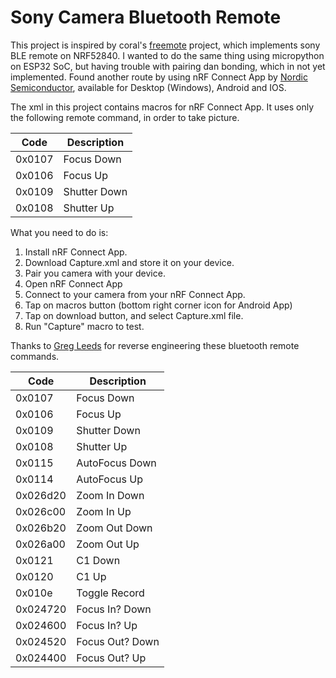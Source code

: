 # Sony Camera Bluetooth Remote

This project is inspired by coral's [freemote](https://github.com/coral/freemote) project, which implements sony BLE remote on NRF52840.
I wanted to do the same thing using micropython on ESP32 SoC, but having trouble with pairing dan bonding, which in not yet implemented.
Found another route by using nRF Connect App by [Nordic Semiconductor](https://www.nordicsemi.com/), available for Desktop (Windows), Android and IOS.

The xml in this project contains macros for nRF Connect App. It uses only the following remote command, in order to take picture.

| Code	    | Description     |
| --------- | --------------- |
| 0x0107	| Focus Down      |
| 0x0106	| Focus Up        |
| 0x0109	| Shutter Down    |
| 0x0108	| Shutter Up      |


What you need to do is:
1. Install nRF Connect App.
2. Download Capture.xml and store it on your device.
3. Pair you camera with your device.
4. Open nRF Connect App
5. Connect to your camera from your nRF Connect App.
6. Tap on macros button (bottom right corner icon for Android App)
7. Tap on download button, and select Capture.xml file.
8. Run "Capture" macro to test.


Thanks to [Greg Leeds](https://gregleeds.com/reverse-engineering-sony-camera-bluetooth/) for reverse engineering these bluetooth remote commands.

| Code	    | Description     |
| --------- | --------------- |
| 0x0107	| Focus Down      |
| 0x0106	| Focus Up        |
| 0x0109	| Shutter Down    |
| 0x0108	| Shutter Up      |
| 0x0115	| AutoFocus Down  |
| 0x0114	| AutoFocus Up    |
| 0x026d20	| Zoom In Down    |
| 0x026c00	| Zoom In Up      |
| 0x026b20	| Zoom Out Down   |
| 0x026a00	| Zoom Out Up     |
| 0x0121	| C1 Down         |
| 0x0120	| C1 Up           |
| 0x010e	| Toggle Record   |
| 0x024720	| Focus In? Down  |
| 0x024600	| Focus In? Up    |
| 0x024520	| Focus Out? Down |
| 0x024400	| Focus Out? Up   |
